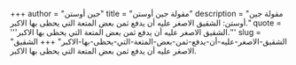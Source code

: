 +++
author = "جين أوستن"
title = "مقولة جين أوستن"
description = "مقولة جين أوستن: الشقيق الاصغر عليه أن يدفع ثمن بعض المتعة التي يحظى بها الاكبر."
quote = '''الشقيق الاصغر عليه أن يدفع ثمن بعض المتعة التي يحظى بها الاكبر.'''
slug = "الشقيق-الاصغر-عليه-أن-يدفع-ثمن-بعض-المتعة-التي-يحظى-بها-الاكبر"
+++
الشقيق الاصغر عليه أن يدفع ثمن بعض المتعة التي يحظى بها الاكبر.
